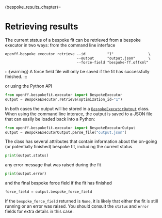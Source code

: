 (bespoke_results_chapter)=
# Retrieving results

The current status of a bespoke fit can be retrieved from a bespoke executor in two ways:
from the command line interface

```shell
openff-bespoke executor retrieve --id          "1"                \
                                 --output      "output.json"      \
                                 --force-field "bespoke-ff.offxml"
```

:::{warning}
A force field file will only be saved if the fit has successfully finished.
:::

or using the Python API

```python
from openff.bespokefit.executor import BespokeExecutor
output = BespokeExecutor.retrieve(optimization_id="1")
```

In both cases the output will be stored in a [`BespokeExecutorOutput`] class. When using the command 
line interace, the output is saved to a JSON file that can easily be loaded back into a Python:

```python
from openff.bespokefit.executor import BespokeExecutorOutput
output = BespokeExecutorOutput.parse_file("output.json")
```

The class has several attributes that contain information about the on-going (or potentially finished) bespoke
fit, including the current status

```python
print(output.status)
```

any error message that was raised during the fit

```python
print(output.error)
```

and the final bespoke force field if the fit has finished

```python
force_field = output.bespoke_force_field
```

If the ``bespoke_force_field`` returned is ``None``, it is likely that either the fit is still running 
or an error was raised. You should consult the ``status`` and ``error`` fields for extra details in this
case.

[`BespokeExecutorOutput`]: openff.bespokefit.executor.executor.BespokeExecutorOutput
